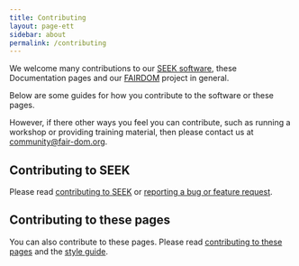 ```yaml
---
title: Contributing
layout: page-ett
sidebar: about
permalink: /contributing
---
```



We welcome many contributions to our [SEEK software](https://seek4science.org), these Documentation pages and our [FAIRDOM](https://fair-dom.org) project in general.

Below are some guides for how you contribute to the software or these pages.

However, if there other ways you feel you can contribute, such as running a workshop or providing training material, then please contact us at <community@fair-dom.org>.

## Contributing to SEEK

Please read [contributing to SEEK](tech/contributing-to-seek.html) or [reporting a bug or feature request](/tech/reporting-bugs-and-features).


## Contributing to these pages

You can also contribute to these pages.
Please read [contributing to these pages](/contributing-to-pages) and the [style guide](/style-guide).